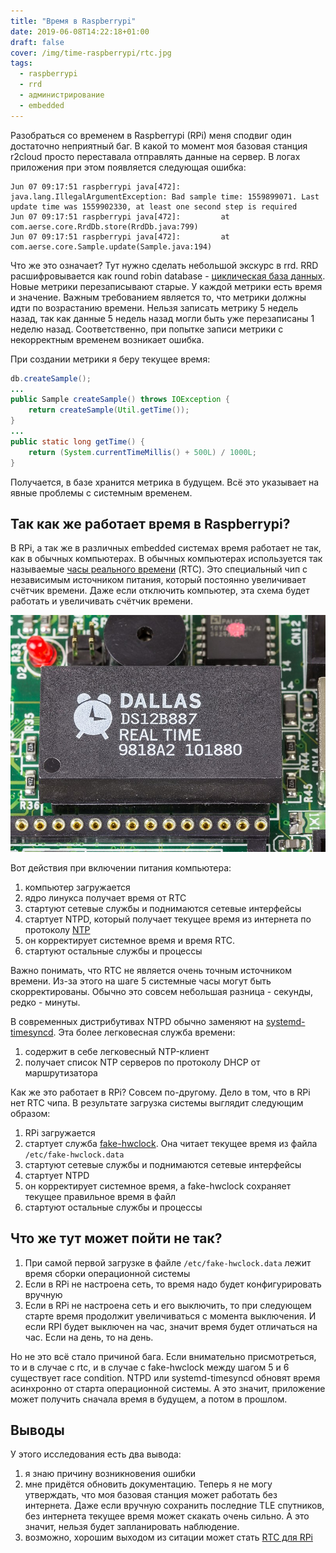```yaml
---
title: "Время в Raspberrypi"
date: 2019-06-08T14:22:18+01:00
draft: false
cover: /img/time-raspberrypi/rtc.jpg
tags:
  - raspberrypi
  - rrd
  - администрирование
  - embedded
---
```

Разобраться со временем в Raspberrypi (RPi) меня сподвиг один достаточно неприятный баг. В какой то момент моя базовая станция r2cloud просто переставала отправлять данные на сервер. В логах приложения при этом появляется следующая ошибка:

	Jun 07 09:17:51 raspberrypi java[472]: java.lang.IllegalArgumentException: Bad sample time: 1559899071. Last update time was 1559902330, at least one second step is required
	Jun 07 09:17:51 raspberrypi java[472]:         at com.aerse.core.RrdDb.store(RrdDb.java:799)
	Jun 07 09:17:51 raspberrypi java[472]:         at com.aerse.core.Sample.update(Sample.java:194)

Что же это означает? Тут нужно сделать небольшой экскурс в rrd. RRD расшифровывается как round robin database - [циклическая база данных](https://ru.wikipedia.org/wiki/Циклическая_база_данных). Новые метрики перезаписывают старые. У каждой метрики есть время и значение. Важным требованием является то, что метрики должны идти по возрастанию времени. Нельзя записать метрику 5 недель назад, так как данные 5 недель назад могли быть уже перезаписаны 1 неделю назад. Соответственно, при попытке записи метрики с некорректным временем возникает ошибка.

При создании метрики я беру текущее время:

```java
db.createSample();
...
public Sample createSample() throws IOException {
	return createSample(Util.getTime());
}
...
public static long getTime() {
    return (System.currentTimeMillis() + 500L) / 1000L;
}
```

Получается, в базе хранится метрика в будущем. Всё это указывает на явные проблемы с системным временем.

## Так как же работает время в Raspberrypi?

В RPi, а так же в различных embedded системах время работает не так, как в обычных компьютерах. В обычных компьютерах используется так называемые [часы реального времени](https://ru.wikipedia.org/wiki/Часы_реального_времени) (RTC). Это специальный чип с независимым источником питания, который постоянно увеличивает счётчик времени. Даже если отключить компьютер, эта схема будет работать и увеличивать счётчик времени. 

![](/img/time-raspberrypi/rtc.jpg)

Вот действия при включении питания компьютера:

1. компьютер загружается
2. ядро линукса получает время от RTC
3. стартуют сетевые службы и поднимаются сетевые интерфейсы
4. стартует NTPD, который получает текущее время из интернета по протоколу [NTP](https://ru.wikipedia.org/wiki/NTP)
5. он корректирует системное время и время RTC.
6. стартуют остальные службы и процессы

Важно понимать, что RTC не является очень точным источником времени. Из-за этого на шаге 5 системные часы могут быть скорректированы. Обычно это совсем небольшая разница - секунды, редко - минуты.

В современных дистрибутивах NTPD обычно заменяют на [systemd-timesyncd](https://wiki.archlinux.org/index.php/Systemd-timesyncd_(Русский)). Эта более легковесная служба времени:

1. содержит в себе легковесный NTP-клиент
2. получает список NTP серверов по протоколу DHCP от маршрутизатора

Как же это работает в RPi? Совсем по-другому. Дело в том, что в RPi нет RTC чипа. В результате загрузка системы выглядит следующим образом:

1. RPi загружается
2. стартует служба [fake-hwclock](https://manpages.debian.org/jessie/fake-hwclock/fake-hwclock.8.en.html). Она читает текущее время из файла ```/etc/fake-hwclock.data```
3. стартуют сетевые службы и поднимаются сетевые интерфейсы
4. стартует NTPD 
5. он корректирует системное время, а fake-hwclock сохраняет текущее правильное время в файл
6. стартуют остальные службы и процессы

## Что же тут может пойти не так?

1. При самой первой загрузке в файле ```/etc/fake-hwclock.data``` лежит время сборки операционной системы
2. Если в RPi не настроена сеть, то время надо будет конфигурировать вручную
3. Если в RPi не настроена сеть и его выключить, то при следующем старте время продолжит увеличиваться с момента выключения. И если RPI будет выключен на час, значит время будет отличаться на час. Если на день, то на день.

Но не это всё стало причиной бага. Если внимательно присмотреться, то и в случае с rtc, и в случае с fake-hwclock между шагом 5 и 6 существует race condition. NTPD или systemd-timesyncd обновят время асинхронно от старта операционной системы. А это значит, приложение может получить сначала время в будущем, а потом в прошлом.

## Выводы

У этого исследования есть два вывода:

1. я знаю причину возникновения ошибки
2. мне придётся обновить документацию. Теперь я не могу утверждать, что моя базовая станция может работать без интернета. Даже если вручную сохранить последние TLE спутников, без интернета текущее время может скакать очень сильно. А это значит, нельзя будет запланировать наблюдение.
3. возможно, хорошим выходом из ситации может стать [RTC для RPi](https://thepihut.com/blogs/raspberry-pi-tutorials/17209332-adding-a-real-time-clock-to-your-raspberry-pi)
